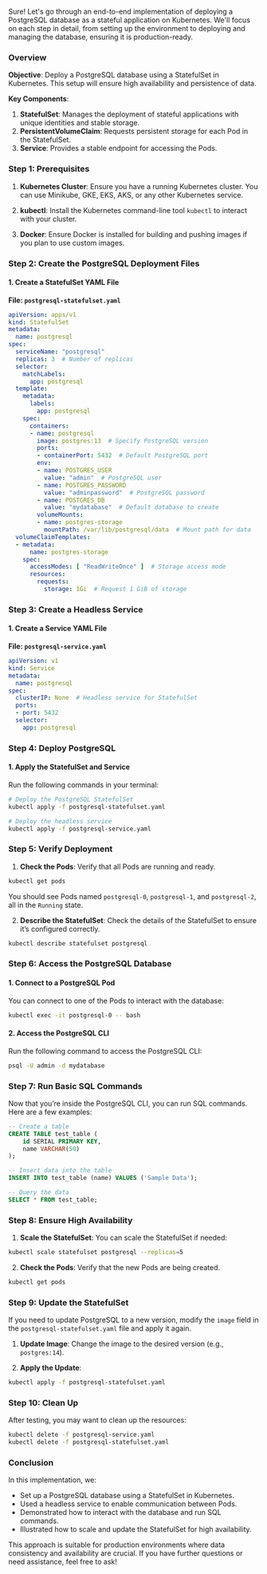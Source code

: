 Sure! Let's go through an end-to-end implementation of deploying a PostgreSQL database as a stateful application on Kubernetes. We'll focus on each step in detail, from setting up the environment to deploying and managing the database, ensuring it is production-ready.

### Overview

**Objective**: Deploy a PostgreSQL database using a StatefulSet in Kubernetes. This setup will ensure high availability and persistence of data.

**Key Components**:
1. **StatefulSet**: Manages the deployment of stateful applications with unique identities and stable storage.
2. **PersistentVolumeClaim**: Requests persistent storage for each Pod in the StatefulSet.
3. **Service**: Provides a stable endpoint for accessing the Pods.

### Step 1: Prerequisites

1. **Kubernetes Cluster**: Ensure you have a running Kubernetes cluster. You can use Minikube, GKE, EKS, AKS, or any other Kubernetes service.
   
2. **kubectl**: Install the Kubernetes command-line tool `kubectl` to interact with your cluster.

3. **Docker**: Ensure Docker is installed for building and pushing images if you plan to use custom images.

### Step 2: Create the PostgreSQL Deployment Files

#### 1. Create a StatefulSet YAML File

**File: `postgresql-statefulset.yaml`**

```yaml
apiVersion: apps/v1
kind: StatefulSet
metadata:
  name: postgresql
spec:
  serviceName: "postgresql"
  replicas: 3  # Number of replicas
  selector:
    matchLabels:
      app: postgresql
  template:
    metadata:
      labels:
        app: postgresql
    spec:
      containers:
      - name: postgresql
        image: postgres:13  # Specify PostgreSQL version
        ports:
        - containerPort: 5432  # Default PostgreSQL port
        env:
        - name: POSTGRES_USER
          value: "admin"  # PostgreSQL user
        - name: POSTGRES_PASSWORD
          value: "adminpassword"  # PostgreSQL password
        - name: POSTGRES_DB
          value: "mydatabase"  # Default database to create
        volumeMounts:
        - name: postgres-storage
          mountPath: /var/lib/postgresql/data  # Mount path for data
  volumeClaimTemplates:
  - metadata:
      name: postgres-storage
    spec:
      accessModes: [ "ReadWriteOnce" ]  # Storage access mode
      resources:
        requests:
          storage: 1Gi  # Request 1 GiB of storage
```

### Step 3: Create a Headless Service

#### 1. Create a Service YAML File

**File: `postgresql-service.yaml`**

```yaml
apiVersion: v1
kind: Service
metadata:
  name: postgresql
spec:
  clusterIP: None  # Headless service for StatefulSet
  ports:
  - port: 5432
  selector:
    app: postgresql
```

### Step 4: Deploy PostgreSQL

#### 1. Apply the StatefulSet and Service

Run the following commands in your terminal:

```bash
# Deploy the PostgreSQL StatefulSet
kubectl apply -f postgresql-statefulset.yaml

# Deploy the headless service
kubectl apply -f postgresql-service.yaml
```

### Step 5: Verify Deployment

1. **Check the Pods**: Verify that all Pods are running and ready.

```bash
kubectl get pods
```

You should see Pods named `postgresql-0`, `postgresql-1`, and `postgresql-2`, all in the `Running` state.

2. **Describe the StatefulSet**: Check the details of the StatefulSet to ensure it’s configured correctly.

```bash
kubectl describe statefulset postgresql
```

### Step 6: Access the PostgreSQL Database

#### 1. Connect to a PostgreSQL Pod

You can connect to one of the Pods to interact with the database:

```bash
kubectl exec -it postgresql-0 -- bash
```

#### 2. Access the PostgreSQL CLI

Run the following command to access the PostgreSQL CLI:

```bash
psql -U admin -d mydatabase
```

### Step 7: Run Basic SQL Commands

Now that you’re inside the PostgreSQL CLI, you can run SQL commands. Here are a few examples:

```sql
-- Create a table
CREATE TABLE test_table (
    id SERIAL PRIMARY KEY,
    name VARCHAR(50)
);

-- Insert data into the table
INSERT INTO test_table (name) VALUES ('Sample Data');

-- Query the data
SELECT * FROM test_table;
```

### Step 8: Ensure High Availability

1. **Scale the StatefulSet**: You can scale the StatefulSet if needed:

```bash
kubectl scale statefulset postgresql --replicas=5
```

2. **Check the Pods**: Verify that the new Pods are being created.

```bash
kubectl get pods
```

### Step 9: Update the StatefulSet

If you need to update PostgreSQL to a new version, modify the `image` field in the `postgresql-statefulset.yaml` file and apply it again.

1. **Update Image**: Change the image to the desired version (e.g., `postgres:14`).

2. **Apply the Update**:

```bash
kubectl apply -f postgresql-statefulset.yaml
```

### Step 10: Clean Up

After testing, you may want to clean up the resources:

```bash
kubectl delete -f postgresql-service.yaml
kubectl delete -f postgresql-statefulset.yaml
```

### Conclusion

In this implementation, we:
- Set up a PostgreSQL database using a StatefulSet in Kubernetes.
- Used a headless service to enable communication between Pods.
- Demonstrated how to interact with the database and run SQL commands.
- Illustrated how to scale and update the StatefulSet for high availability.

This approach is suitable for production environments where data consistency and availability are crucial. If you have further questions or need assistance, feel free to ask!
